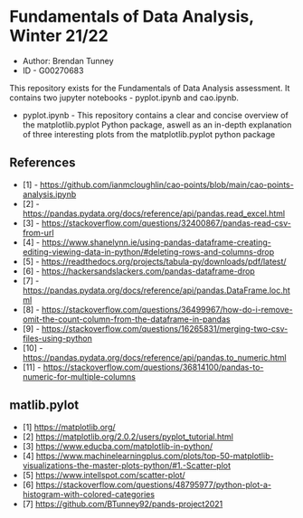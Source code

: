 # Fundamentals of Data Analysis, Winter 21/22
- Author: Brendan Tunney
- ID - G00270683

This repository exists for the Fundamentals of Data Analysis assessment. 
It contains two jupyter notebooks - pyplot.ipynb and cao.ipynb.

* pyplot.ipynb - This repository contains a clear and concise overview of the matplotlib.pyplot Python package, aswell as an in-depth explanation of three interesting plots from the matplotlib.pyplot python package

## References
- [1] - https://github.com/ianmcloughlin/cao-points/blob/main/cao-points-analysis.ipynb
- [2] - https://pandas.pydata.org/docs/reference/api/pandas.read_excel.html
- [3] - https://stackoverflow.com/questions/32400867/pandas-read-csv-from-url
- [4] - https://www.shanelynn.ie/using-pandas-dataframe-creating-editing-viewing-data-in-python/#deleting-rows-and-columns-drop
- [5] - https://readthedocs.org/projects/tabula-py/downloads/pdf/latest/
- [6] - https://hackersandslackers.com/pandas-dataframe-drop
- [7] - https://pandas.pydata.org/docs/reference/api/pandas.DataFrame.loc.html
- [8] - https://stackoverflow.com/questions/36499967/how-do-i-remove-omit-the-count-column-from-the-dataframe-in-pandas
- [9] - https://stackoverflow.com/questions/16265831/merging-two-csv-files-using-python
- [10] - https://pandas.pydata.org/docs/reference/api/pandas.to_numeric.html
- [11] - https://stackoverflow.com/questions/36814100/pandas-to-numeric-for-multiple-columns

## matlib.pylot

- [1] https://matplotlib.org/
- [2] https://matplotlib.org/2.0.2/users/pyplot_tutorial.html
- [3] https://www.educba.com/matplotlib-in-python/ 
- [4] https://www.machinelearningplus.com/plots/top-50-matplotlib-visualizations-the-master-plots-python/#1.-Scatter-plot
- [5] https://www.intellspot.com/scatter-plot/
- [6] https://stackoverflow.com/questions/48795977/python-plot-a-histogram-with-colored-categories
- [7] https://github.com/BTunney92/pands-project2021